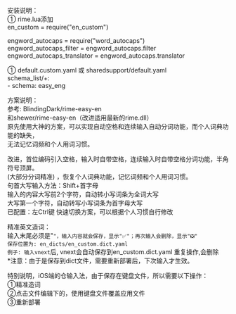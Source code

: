 安装说明：   
① rime.lua添加    
   en_custom = require("en_custom")   
   
   engword_autocaps = require("word_autocaps")  
   engword_autocaps_filter = engword_autocaps.filter  
   engword_autocaps_translator = engword_autocaps.translator    
  
① default.custom.yaml 或 sharedsupport/default.yaml    
   schema_list/+:    
     - schema: easy_eng    
 
方案说明：  
参考: BlindingDark/rime-easy-en  
和shewer/rime-easy-en（改进适用最新的rime.dll）  
原先使用大神的方案，可以实现自动空格和连续输入自动分词功能，而个人词典功能的缺失，  
无法记忆词频和个人用词习惯。  

改进，首位编码引入空格，输入时自带空格，连续输入时自带空格分词功能，半角符号顶屏。  
(大部分分词精准) ，恢复个人词典功能，记忆词频和个人用词习惯。  
句首大写输入方法：Shift+首字母   
输入的内容大写前2个字符，自动转小写词条为全词大写  
大写第一个字符，自动转写小写词条为首字母大写  
已配置：左Ctrl键 快速切换方案，可以根据个人习惯自行修改  

精准英文造词：  
输入末尾必须是"`"，输入内容就会保存，显示"✅"；再次输入会删除，显示"❎"           
保存位置为: en_dicts/en_custom.dict.yaml                               
例子: 输入vnext`后, vnext会自动保存到en_custom.dict.yaml 重复操作,会删除     
*注意：由于是保存到dict文件，需要重新部署后，下次输入才生效。  

特别说明，iOS端的仓输入法，由于保存在键盘文件，所以需要以下操作：  
①精准造词  
②点击文件编辑下的，使用键盘文件覆盖应用文件  
③重新部署  